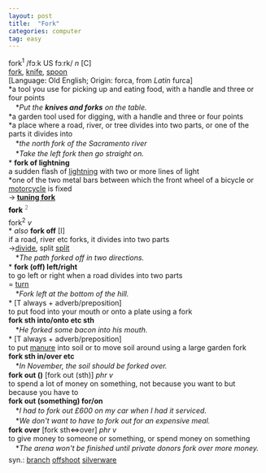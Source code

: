 ```yaml
---
layout: post
title:  "Fork"
categories: computer
tag: easy
---
```

<DIV style="MARGIN: 0px 0px 5px">fork<SUP>1</SUP> /fɔːk US fɔːrk/ <I>n</I> [C] <BR><A href="{{ site.baseurl }}/fork"><U>fork</U></A>, <A href="{{ site.baseurl }}/knife"><U>knife</U></A>, <A href="{{ site.baseurl }}/spoon"><U>spoon</U></A><BR>[Language: Old English; Origin: forca, from <I>Latin</I> furca]<BR>*a tool you use for picking up and eating food, with a handle and three or four points<BR>　*<I>Put the <B>knives and forks</B> on the table.</I><BR>*a garden tool used for digging, with a handle and three or four points<BR>*a place where a road, river, or tree divides into two parts, or one of the parts it divides into<BR>　*<I>the north fork of the Sacramento river</I><BR>　*<I>Take the left fork then go straight on.</I><BR>* <B>fork of lightning</B><BR>a sudden flash of <A href="{{ site.baseurl }}/lightning"><U>lightning</U></A> with two or more lines of light<BR>*one of the two metal bars between which the front wheel of a bicycle or <A href="{{ site.baseurl }}/motorcycle"><U>motorcycle</U></A> is fixed<BR>→<B> <A href="{{ site.baseurl }}/tuning%20fork"><U>tuning fork</U></A></B></DIV>
<DIV style="COLOR: #808080; MARGIN: 0px 0px 5px; LINE-HEIGHT: normal"><SPAN style="FONT-SIZE: 10.5pt; COLOR: #000000; LINE-HEIGHT: normal"><B>fork</B></SPAN> <SUP style="FONT-SIZE: 83%; LINE-HEIGHT: normal">2</SUP> </DIV>
<DIV style="MARGIN: 0px 0px 5px">fork<SUP>2</SUP> <I>v</I> <BR>* <I>also</I> <B>fork off</B> [I]<BR>if a road, river etc forks, it divides into two parts<BR>→<A href="{{ site.baseurl }}/divide"><U>divide</U></A>, split <A href="{{ site.baseurl }}/split"><U>split</U></A><BR>　*<I>The path forked off in two directions.</I><BR>* <B>fork (off) left/right</B><BR>to go left or right when a road divides into two parts<BR>= <A href="{{ site.baseurl }}/turn"><U>turn</U></A><BR>　*<I>Fork left at the bottom of the hill.</I><BR>* [T always + adverb/preposition] <BR>to put food into your mouth or onto a plate using a fork<BR><B>fork sth into/onto etc sth</B><BR>　*<I>He forked some bacon into his mouth.</I><BR>* [T always + adverb/preposition] <BR>to put <A href="{{ site.baseurl }}/manure"><U>manure</U></A> into soil or to move soil around using a large garden fork<BR><B>fork sth in/over etc</B><BR>　*<I>In November, the soil should be forked over.</I><BR><B>fork out ()</B> [fork out (sth)] <I>phr v</I><BR>to spend a lot of money on something, not because you want to but because you have to<BR><B>fork out (something) for/on</B><BR>　*<I>I had to fork out £600 on my car when I had it serviced.</I><BR>　*<I>We don't want to have to fork out for an expensive meal.</I><BR><B>fork over</B> [fork sth⇔over] <I>phr v</I><BR>to give money to someone or something, or spend money on something<BR>　*<I>The arena won't be finished until private donors fork over more money.</I></DIV>
<DIV style="MARGIN: 0px 0px 5px">
<DIV style="MARGIN: 4px 0px">syn.: <A href="{{ site.baseurl }}/branch"><U>branch</U></A> <A href="{{ site.baseurl }}/offshoot"><U>offshoot</U></A> <A href="{{ site.baseurl }}/silverware"><U>silverware</U></A></DIV></DIV>
